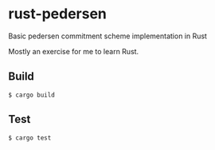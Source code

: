rust-pedersen
=====
Basic pedersen commitment scheme implementation in Rust

Mostly an exercise for me to learn Rust.

Build
-----

    $ cargo build

Test
-----

    $ cargo test
